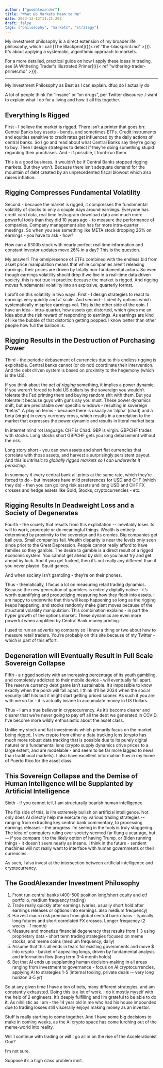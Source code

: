 ```yaml
---
author: ["goodalexander"]
title: "What Do Markets Mean to Me"
date: 2023-12-12T11:21:29Z
draft: false
tags: ["philosophy", "markets", "strategy"]
---
```

My investment philosophy is a direct extension of my broader life philosophy, which I call [The Blackprint]({{< ref "the-blackprint.md" >}}). It's about applying a systematic, algorithmic approach to markets.

For a more detailed, practical guide on how I apply these ideas in trading, see [A Withering Trader's Illustrated Primer]({{< ref "withering-trader-primer.md" >}}).

---
My Investment Philosophy as Best as I can explain. dfuq do I actually do

A lot of people think I’m “insane” or “on drugs”, per Twitter discourse .I want to explain what I do for a living and how it all fits together. 

## Everything Is Rigged

First - I believe the market is rigged. There isn’t a printer that goes brr. Central Banks buy assets - bonds, and sometimes ETFs. Credit instruments and equities sensitive to credit rates get influenced by the daily actions of central banks. So I go and read about what Central Banks say they’re going to buy. Then I design strategies to detect if they’re doing something stupid regarding their purchases. And - if possible, I front-run them. 

This is a good business. It wouldn’t be if Central Banks stopped rigging markets. But they won’t. Because there isn’t adequate demand for the mountain of debt created by an unprecedented fiscal blowout which also raises inflation. 

## Rigging Compresses Fundamental Volatility

Second - because the market is rigged, it compresses the fundamental volatility of stocks to only a couple days around earnings. Everyone has credit card data, real time Instragram download data and much more powerful tools than they did 10 years ago - to measure the performance of companies. Company management also has far more intra-quarter meetings. So when you see something like META stock dropping 26% on earnings - you have to ask - how? 

How can a $300b stock with nearly perfect real time information and constant investor updates move 26% in a day? This is the question.

My answer? The omnipresence of ETFs combined with the endless bid from asset price manipulation means that while companies aren’t releasing earnings, their prices are driven by totally non-fundamental actors. So even though earnings volatility should drop if we live in a real-time data driven society, this is not true in practice because the market is rigged. And rigging moves fundamental volatility into an explosive, quarterly format. 

I profit on this volatility in two ways. First - I design strategies to react to earnings very quickly and at scale. And second - I identify options which systematically misprice earnings vol. This is the other side of the coin. I have an idea - intra-quarter, how assets get distorted, which gives me an idea about the risk reward of responding to earnings. As earnings are kind of like the bubble of that distortion getting popped. I know better than other people how full the balloon is.

## Rigging Results in the Destruction of Purchasing Power 

Third - the periodic debasement of currencies due to this endless rigging is exploitable. Central banks cannot (or do not) coordinate their intervention. And the debt driven system is based on proximity to the hegemony (which is the US). 

If you think about the *act of rigging* something, it implies a power dynamic. If you weren’t forced to hold US dollars by the sovereign you wouldn’t tolerate the Fed printing them and buying random shit with them. But you tolerate it because guys with guns say you must. These power dynamics shift, but are predictable over specific windows - resulting in sovereign “betas”. A play on terms - because there is usually an ‘alpha’ (chad) and a beta (virgin)  in every currency cross, which results in a correlation to the market that expresses the power dynamic and results in literal market beta.

In internet mind rot language: CHF is Chad. GBP is virgin. GBPCHF trades with stocks. Long stocks short GBPCHF gets you long debasement without the risk. 

Long story short - you can own assets and short fiat currencies that correlate with those assets, and harvest a surprisingly persistent payout. And this is *intrinsic to globally rigged markets so I can underwrite it persisting*. 

In summary if every central bank all prints at the same rate, which they’re forced to do - but investors have mild preferences for USD and CHF (which they do) - then you can go long risk assets and long USD and CHF FX crosses and hedge assets like Gold, Stocks, cryptocurrencies - etc. 

## Rigging Results In Deadweight Loss and a Society of Degenerates 

Fourth - the society that results from this exploitation -- inevitably loses its will to work, procreate or do meaningful things. Wealth is entirely determined by proximity to the sovereign and its cronies. Big companies get bail outs. Small companies fail. Wealth disparity is near the levels only seen since prior to the Great Depression. People cannot really afford to have families so they gamble. The desire to gamble is a direct result of a rigged economic system. You cannot get ahead by skill, so you must try and get ahead by luck. And if you get fucked, then it’s not really any different than if you never played. Squid games. 

And when society isn’t gambling - they’re on their phones. 

Thus - thematically, I focus a lot on measuring retail trading dynamics. Because the new generation of gamblers is entirely digitally native - it’s worth quantifying and productizing measuring how they flock into assets. I am happy to underwrite that this will keep happening so long as the rigging keeps happening, and stocks randomly make giant moves because of the structural volatility manipulation. This combination explains - in part the hyper growth of the options market. These dynamics are even more powerful when amplified by Central Bank money printing. 

I used to run an advertising company so I know a thing or two about how to measure retail traders. You’re probably on this site because of my Twitter - which is part of this effort. 

## Degeneration will Eventually Result in Full Scale Sovereign Collapse

Fifth - a rigged society with an increasing percentage of its youth gambling, and completely addicted to their mobile device - will eventually fall apart. The reserve currency debt game isn’t sustainable. It’s impossible to know exactly when the ponzi will fall apart. I think it’ll be 2034 when the social security cliff hits but it might start getting priced sooner. As such if you are with me so far - it is actually insane to accumulate money in US Dollars.  

Thus - I am a true believer in cryptocurrency. As it’s become clearer and clearer that we’re never going to pay off all the debt we generated in COVID, I’ve become more wildly enthusiastic about the asset class. 

Unlike my stock and fiat investments which primarily focus on the market being rigged, I view crypto from either a data tracking lens (crypto has much more robust data tracking that is possible due to its purely digital nature) or a fundamental lens (crypto supply dynamics drive prices to a large extent, and are modelable - and seem to be far more lagged to news than traditional markets). I also have excellent information flow in my home of Puerto Rico for the asset class. 

## This Sovereign Collapse and the Demise of Human Intelligence will be Supplanted by Artificial Intelligence 

Sixth - if you cannot tell, I am structurally bearish human intelligence. 

The flip side of this, is I’m extremely bullish on artificial intelligence. Not only does AI directly help me execute my various trading strategies -- ranging from extracting key central bank commentary, to processing earnings releases - the progress I’m seeing in the tools is truly staggering. The idea of computers ruling over society  seemed far flung a year ago, but -- if you compare it to the likely option of having Trump, or Biden running things - it doesn’t seem nearly as insane. I think in the future - sentient machines will not really want to interface with human governments or their currencies. 

As such, I also invest at the intersection between artificial intelligence and cryptocurrency. 

## The GoodAlexander Investment Philosophy 

1. Front run central banks (400-500 position long/short equity and etf portfolio, medium frequency trading)
2. Trade really quickly after earnings (varies, usually short hold after earnings releases or options into earnings. also medium frequency)
3. Harvest macro risk premium from global central bank chaos - typically long futures and short correlated FX crosses. Longer frequency (2 weeks - 1 month) 
4. Measure and monetize financial degeneracy that results from 1-3 using proprietary data - short term trading strategies focused on meme stocks, and meme coins (medium frequency, daily)
5. Assume that this all ends in tears for existing governments and move $ into crypto - basket of appealing longs, driven by fundamental analysis and information flow (long term 3-4 month holds)
6. Bet that AI ends up supplanting human decision-making in all areas ranging from investment to governance - focus on AI cryptocurrencies, applying AI to strategies 1-5 (internal tooling, private deals -- very long horizon 3-5 yr) 

So at any given time I have a ton of bets, many different strategies, and am constantly exhausted. Doing this is a lot of work. I do it mostly myself with the help of 2 engineers. It’s deeply fulfilling and I’m grateful to be able to do it. As nihilistic as I am - the 14 year old in me who had his house impounded due to trading losses still viscerally enjoys making money as an investor. 

Stuff is really starting to come together. And I have some big decisions to make in coming weeks, as the AI crypto space has come lurching out of the meme-world into reality. 

Will I continue with trading or will I go all in on the rise of the Accelerationist God?  

I’m not sure. 

Suppose it’s a high class problem innit. 
